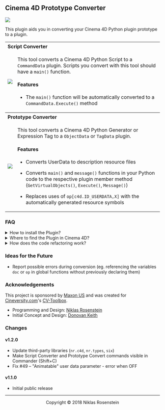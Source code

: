 ## Cinema 4D Prototype Converter

![](https://img.shields.io/badge/License-MIT-yellow.svg)

This plugin aids you in converting your Cinema 4D Python plugin prototype
to a plugin.

<table>
  <tr>
    <th colspan="2" align="left">Script Converter</th>
  </tr>
  <tr>
    <td><img src="https://i.imgur.com/RqgwueB.png" width="auto"></td>
    <td>

This tool converts a Cinema 4D Python Script to a `CommandData` plugin.
Scripts you convert with this tool should have a `main()` function.

#### Features

* The `main()` function will be automatically converted to a
  `CommandData.Execute()` method

    </td>
  </tr>
  <tr>
    <th colspan="2" align="left">Prototype Converter</th>
  </tr>
  <tr>
    <td><img src="https://i.imgur.com/GEdBq6Z.png" width="auto"></td>
    <td>

This tool converts a Cinema 4D Python Generator or Expression Tag to a
`ObjectData` or `TagData` plugin.

#### Features

* Converts UserData to description resource files
* Converts `main()` and `message()` functions in your Python code to the
  respective plugin member method (`GetVirtualObjects()`, `Execute()`, `Message()`)
* Replaces uses of `op[c4d.ID_USERDATA,X]` with the automatically generated
  resource symbols

    </td>
  </tr>
</table>

### FAQ

<details><summary>How to install the Plugin?</summary>

> Downloading the source code from GitHub is not sufficient as it will not
> include Git submodules. Check the [Releases][] page to find the latest
> downloadable release or use a Git client to clone the repository recursively
> into your Cinema 4D plugins directory.

</details>

<details><summary>Where to find the Plugin in Cinema 4D?</summary>

> After you have installed the plugin, you can find it in the Cinema 4D
> Script menu.
> 
> ![](https://i.imgur.com/lgRnazt.png)

</details>

<details><summary>How does the code refactoring work?</summary>

> We use the `lib2to3` module from the Python standard library to parse and
> transform your code so that it (somewhat) matches the way it needs to be
> for Python plugins and to adjust the indentation.

</details>

### Ideas for the Future

* Report possible errors during conversion (eg. referencing the variables
  `doc` or `op` in global functions without previously declaring them)

### Acknowledgements

This project is sponsored by [Maxon US](https://www.maxon.net/en-us/) and was
created for [Cineversity.com](https://www.cineversity.com/)'s
[CV-Toolbox](https://www.cineversity.com/vidplaytut/cv_toolbox).

- Programming and Design: [Niklas Rosenstein](https://www.niklasrosenstein.com/)
- Initial Concept and Design: [Donovan Keith](https://www.donovankeith.com)

### Changes

#### v1.2.0

* Update third-party libraries (`nr.c4d`, `nr.types`, `six`)
* Make Script Converter and Prototype Convert commands visible in Commander (Shift+C)
* Fix #49 &ndash; "Animatable" user data parameter - error when OFF

#### v1.1.0

* Initial public release

---

<p align="center">Copyright &copy 2018 Niklas Rosenstein</p>
